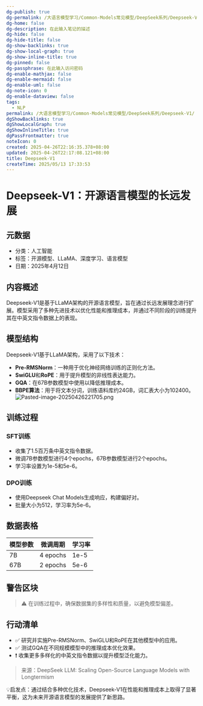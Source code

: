 ```yaml
---
dg-publish: true
dg-permalink: /大语言模型学习/Common-Models常见模型/DeepSeek系列/Deepseek-V1
dg-home: false
dg-description: 在此输入笔记的描述
dg-hide: false
dg-hide-title: false
dg-show-backlinks: true
dg-show-local-graph: true
dg-show-inline-title: true
dg-pinned: false
dg-passphrase: 在此输入访问密码
dg-enable-mathjax: false
dg-enable-mermaid: false
dg-enable-uml: false
dg-note-icon: 0
dg-enable-dataview: false
tags:
  - NLP
permalink: /大语言模型学习/Common-Models常见模型/DeepSeek系列/Deepseek-V1/
dgShowBacklinks: true
dgShowLocalGraph: true
dgShowInlineTitle: true
dgPassFrontmatter: true
noteIcon: 0
created: 2025-04-26T22:16:35.378+08:00
updated: 2025-04-26T22:17:08.121+08:00
title: Deepseek-V1
createTime: 2025/05/13 17:33:53
---
```




# Deepseek-V1：开源语言模型的长远发展

## 元数据
- 分类：人工智能
- 标签：开源模型、LLaMA、深度学习、语言模型
- 日期：2025年4月12日


## 内容概述
Deepseek-V1是基于LLaMA架构的开源语言模型，旨在通过长远发展理念进行扩展。模型采用了多种先进技术以优化性能和推理成本，并通过不同阶段的训练提升其在中英文指令数据上的表现。


## 模型结构
Deepseek-V1基于LLaMA架构，采用了以下技术：
- **Pre-RMSNorm**：一种用于优化神经网络训练的正则化方法。
- **SwiGLU**和**RoPE**：用于提升模型的非线性表达能力。
- **GQA**：在67B参数模型中使用以降低推理成本。
- **BBPE算法**：用于将文本分词，训练语料库约24GB，词汇表大小为102400。
![Pasted-image-20250426221705.png](/img/user/附件/Pasted-image-20250426221705.png)


## 训练过程

### SFT训练
- 收集了1.5百万条中英文指令数据。
- 微调7B参数模型进行4个epochs，67B参数模型进行2个epochs。
- 学习率设置为1e-5和5e-6。


### DPO训练
- 使用Deepseek Chat Models生成响应，构建偏好对。
- 批量大小为512，学习率为5e-6。


## 数据表格
| 模型参数 | 微调周期 | 学习率 |
|----------|----------|--------|
| 7B       | 4 epochs | 1e-5   |
| 67B      | 2 epochs | 5e-6   |


## 警告区块
> ⚠ 在训练过程中，确保数据集的多样性和质量，以避免模型偏差。


## 行动清单
- ✅ 研究并实施Pre-RMSNorm、SwiGLU和RoPE在其他模型中的应用。
- ✅ 测试GQA在不同规模模型中的推理成本优化效果。
- ❗ 收集更多多样化的中英文指令数据以提升模型泛化能力。

> 来源：DeepSeek LLM: Scaling Open-Source Language Models with Longtermism

💡启发点：通过结合多种优化技术，Deepseek-V1在性能和推理成本上取得了显著平衡，这为未来开源语言模型的发展提供了新思路。
